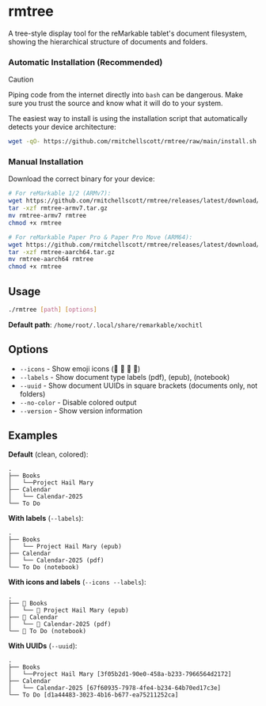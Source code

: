 # rmtree

A tree-style display tool for the reMarkable tablet's document filesystem, showing the hierarchical structure of documents and folders.

### Automatic Installation (Recommended)

> [!CAUTION]
> Piping code from the internet directly into `bash` can be dangerous. Make sure you trust the source and know what it will do to your system.

The easiest way to install is using the installation script that automatically detects your device architecture:

```bash
wget -qO- https://github.com/rmitchellscott/rmtree/raw/main/install.sh | bash
```

### Manual Installation

Download the correct binary for your device:

```bash
# For reMarkable 1/2 (ARMv7):
wget https://github.com/rmitchellscott/rmtree/releases/latest/download/rmtree-armv7.tar.gz
tar -xzf rmtree-armv7.tar.gz
mv rmtree-armv7 rmtree
chmod +x rmtree

# For reMarkable Paper Pro & Paper Pro Move (ARM64):
wget https://github.com/rmitchellscott/rmtree/releases/latest/download/rmtree-aarch64.tar.gz
tar -xzf rmtree-aarch64.tar.gz
mv rmtree-aarch64 rmtree
chmod +x rmtree
```

## Usage

```bash
./rmtree [path] [options]
```

**Default path**: `/home/root/.local/share/remarkable/xochitl`

## Options

- `--icons` - Show emoji icons (📁 📕 📗 📓)
- `--labels` - Show document type labels (pdf), (epub), (notebook)
- `--uuid` - Show document UUIDs in square brackets (documents only, not folders)
- `--no-color` - Disable colored output
- `--version` - Show version information

## Examples

**Default** (clean, colored):
```
.
├── Books
│   └──Project Hail Mary
├── Calendar
│   └── Calendar-2025
└── To Do
```

**With labels** (`--labels`):
```
.
├── Books
│   └── Project Hail Mary (epub)
├── Calendar
│   └── Calendar-2025 (pdf)
└── To Do (notebook)
```

**With icons and labels** (`--icons --labels`):
```
.
├── 📁 Books
│   └── 📗 Project Hail Mary (epub)
├── 📁 Calendar
│   └── 📕 Calendar-2025 (pdf)
└── 📓 To Do (notebook)
```

**With UUIDs** (`--uuid`):
```
.
├── Books
│   └──Project Hail Mary [3f05b2d1-90e0-458a-b233-7966564d2172]
├── Calendar
│   └── Calendar-2025 [67f60935-7978-4fe4-b234-64b70ed17c3e]
└── To Do [d1a44483-3023-4b16-b677-ea75211252ca]
```

